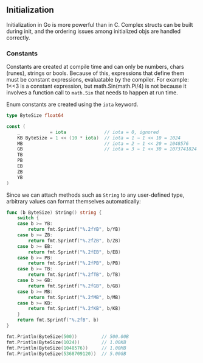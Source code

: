 ## Initialization

Initialization in Go is more powerful than in C. Complex structs can be built during init, and the ordering issues among initialized objs are handled correctly.

### Constants

Constants are created at compile time and can only be numbers, chars (runes), strings or bools. Because of this, expressions that define them must be constant expressions, evaluatable by the compiler. For example: 1<<3 is a constant expression, but math.Sin(math.Pi/4) is not because it involves a function call to `math.Sin` that needs to happen at run time.

Enum constants are created using the `iota` keyword.

```go
type ByteSize float64

const (
    _           = iota              // iota = 0, ignored
    KB ByteSize = 1 << (10 * iota)  // iota = 1 → 1 << 10 = 1024
    MB                              // iota = 2 → 1 << 20 = 1048576
    GB                              // iota = 3 → 1 << 30 = 1073741824
    TB
    PB
    EB
    ZB
    YB
)
```

Since we can attach methods such as `String` to any user-defined type, arbitrary values can format themselves automatically:

```go
func (b ByteSize) String() string {
    switch {
    case b >= YB:
        return fmt.Sprintf("%.2fYB", b/YB)
    case b >= ZB:
        return fmt.Sprintf("%.2fZB", b/ZB)
    case b >= EB:
        return fmt.Sprintf("%.2fEB", b/EB)
    case b >= PB:
        return fmt.Sprintf("%.2fPB", b/PB)
    case b >= TB:
        return fmt.Sprintf("%.2fTB", b/TB)
    case b >= GB:
        return fmt.Sprintf("%.2fGB", b/GB)
    case b >= MB:
        return fmt.Sprintf("%.2fMB", b/MB)
    case b >= KB:
        return fmt.Sprintf("%.2fKB", b/KB)
    }
    return fmt.Sprintf("%.2fB", b)
}

fmt.Println(ByteSize(500))         // 500.00B
fmt.Println(ByteSize(1024))        // 1.00KB
fmt.Println(ByteSize(1048576))     // 1.00MB
fmt.Println(ByteSize(5368709120))  // 5.00GB
```
